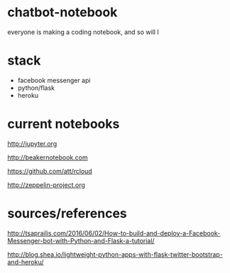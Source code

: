 # chatbot-notebook
everyone is making a coding notebook, and so will I


# stack

* facebook messenger api
* python/flask
* heroku

# current notebooks

http://jupyter.org

http://beakernotebook.com

https://github.com/att/rcloud

http://zeppelin-project.org


# sources/references

http://tsaprailis.com/2016/06/02/How-to-build-and-deploy-a-Facebook-Messenger-bot-with-Python-and-Flask-a-tutorial/

http://blog.shea.io/lightweight-python-apps-with-flask-twitter-bootstrap-and-heroku/
